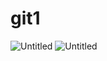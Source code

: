# git1
![Untitled](https://user-images.githubusercontent.com/57433363/106700446-d6481680-661f-11eb-9bb9-879feb5fffc7.png)
![Untitled](https://user-images.githubusercontent.com/57433363/106700479-e65ff600-661f-11eb-913f-3e790962f656.png)
